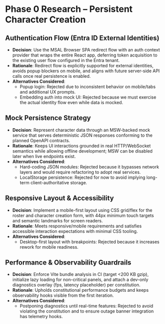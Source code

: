# Phase 0 Research – Persistent Character Creation

## Authentication Flow (Entra ID External Identities)
- **Decision**: Use the MSAL Browser SPA redirect flow with an auth context provider that wraps the entire React app, deferring token acquisition to the existing user flow configured in the Entra tenant.
- **Rationale**: Redirect flow is explicitly supported for external identities, avoids popup blockers on mobile, and aligns with future server-side API calls once real persistence is enabled.
- **Alternatives Considered**:
  - Popup login: Rejected due to inconsistent behavior on mobile/tabs and additional UX prompts.
  - Embedding auth into mock UI: Rejected because we must exercise the actual identity flow even while data is mocked.

## Mock Persistence Strategy
- **Decision**: Represent character data through an MSW-backed mock service that serves deterministic JSON responses conforming to the planned OpenAPI contracts.
- **Rationale**: Keeps UI interactions grounded in real HTTP/WebSocket semantics while allowing offline development; MSW can be disabled later when live endpoints exist.
- **Alternatives Considered**:
  - Hard-coding JSON modules: Rejected because it bypasses network layers and would require refactoring to adopt real services.
  - LocalStorage persistence: Rejected for now to avoid implying long-term client-authoritative storage.

## Responsive Layout & Accessibility
- **Decision**: Implement a mobile-first layout using CSS grid/flex for the roster and character creation form, with 44px minimum touch targets and semantic landmarks for screen readers.
- **Rationale**: Meets responsive/mobile requirements and satisfies accessible interaction expectations with minimal CSS tooling.
- **Alternatives Considered**:
  - Desktop-first layout with breakpoints: Rejected because it increases rework for mobile readiness.

## Performance & Observability Guardrails
- **Decision**: Enforce Vite bundle analysis in CI (target <200 KB gzip), initialize lazy loading for non-critical panels, and attach a dev-only diagnostics overlay (fps, latency placeholder) per constitution.
- **Rationale**: Upholds constitutional performance budgets and keeps observability hooks visible from the first iteration.
- **Alternatives Considered**:
  - Postponing diagnostics until real-time features: Rejected to avoid violating the constitution and to ensure outage banner integration has telemetry hooks.
